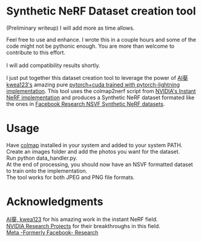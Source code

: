 # Synthetic NeRF Dataset creation tool
(Preliminary writeup) I will add more as time allows.

Feel free to use and enhance. I wrote this in a couple hours and some of the code might not be pythonic enough. You are more than welcome to contribute to this effort.<br>
<br>
I will add compatibility results shortly.<br>

I just put together this dataset creation tool to leverage the power of [AI葵
kwea123's](https://github.com/kwea123) amazing pure [pytorch+cuda trained with pytorch-lightning implementation](https://github.com/kwea123/ngp_pl). This tool uses the colmap2nerf script from [NVIDIA's Instant NeRF implementation](https://github.com/NVlabs/instant-ngp) and produces a Synthetic NeRF dataset formated like the ones in [Facebook Research NSVF Synthetic NeRF datasets](https://github.com/facebookresearch/NSVF#dataset).

# Usage
Have [colmap](https://colmap.github.io/index.html) installed in your system and added to your system PATH.<br>
Create an images folder and add the photos you want for the dataset.<br>
Run python data_handler.py.<br>
At the end of processing, you should now have an NSVF formatted dataset to train onto the implementation.<br>
The tool works for both JPEG and PNG file formats.<br>

# Acknowledgments
[AI葵, kwea123](https://github.com/kwea123) for his amazing work in the instant NeRF field.<br>
[NVIDIA Research Projects](https://github.com/NVlabs) for their breakthroughs in this field.<br>
[Meta -Formerly Facebook- Research](https://github.com/facebookresearch)
